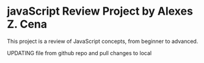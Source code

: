 # javaScript Review Project by Alexes Z. Cena
This project is a review of JavaScript concepts, from beginner to advanced.

UPDATING file from github repo and pull changes to local
